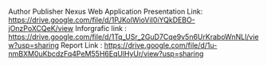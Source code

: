 Author Publisher Nexus Web Application Presentation Link: https://drive.google.com/file/d/1PJKolWioViI0iYQkDEBO-jOnzPoXCQeK/view
Inforgrafic link : https://drive.google.com/file/d/1Tq_USr_2GuD7Cqe9v5n6UrKraboWnNLl/view?usp=sharing
Report Link : https://drive.google.com/file/d/1u-nmBXM0uKbcdzFq4PeM55H6EqUlHyUr/view?usp=sharing
